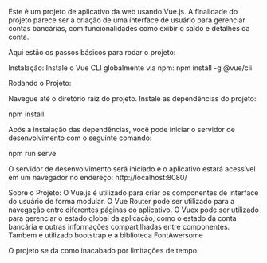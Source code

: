 Este é um projeto de aplicativo da web usando Vue.js. A finalidade do projeto parece ser a criação de uma interface de usuário para gerenciar contas bancárias, com funcionalidades como exibir o saldo e detalhes da conta.

Aqui estão os passos básicos para rodar o projeto:

Instalação:
Instale o Vue CLI globalmente via npm:
npm install -g @vue/cli

Rodando o Projeto:

Navegue até o diretório raiz do projeto.
Instale as dependências do projeto:

npm install

Após a instalação das dependências, você pode iniciar o servidor de desenvolvimento com o seguinte comando:

npm run serve

O servidor de desenvolvimento será iniciado e o aplicativo estará acessível em um navegador no endereço: http://localhost:8080/ 

Sobre o Projeto:
O Vue.js é utilizado para criar os componentes de interface do usuário de forma modular.
O Vue Router pode ser utilizado para a navegação entre diferentes páginas do aplicativo.
O Vuex pode ser utilizado para gerenciar o estado global da aplicação, como o estado da conta bancária e outras informações compartilhadas entre componentes.
Tambem é utilizado bootstrap e a biblioteca FontAwersome

O projeto se da como inacabado por limitações de tempo.
